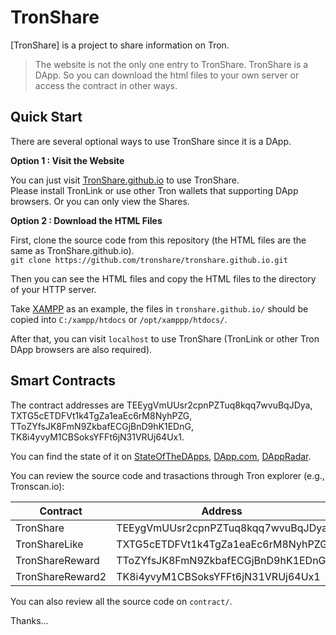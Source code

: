 # TronShare

[TronShare] is a project to share information on Tron.

> The website is not the only one entry to TronShare. TronShare is a DApp. So you can download the html files to your own server or access the contract in other ways.

## Quick Start

There are several optional ways to use TronShare since it is a DApp.

**Option 1 : Visit the Website**

You can just visit [TronShare.github.io](http://TronShare.github.io) to use TronShare.  
Please install TronLink or use other Tron wallets that supporting DApp browsers. Or you can only view the Shares.


**Option 2 : Download the HTML Files**

First, clone the source code from this repository (the HTML files are the same as TronShare.github.io).  
`git clone https://github.com/tronshare/tronshare.github.io.git`

Then you can see the HTML files and copy the HTML files to the directory of your HTTP server.

Take [XAMPP](https://www.apachefriends.org/) as an example, the files in `tronshare.github.io/` should be copied into `C:/xampp/htdocs` or `/opt/xamppp/htdocs/`.

After that, you can visit `localhost` to use TronShare (TronLink or other Tron DApp browsers are also required).


## Smart Contracts

The contract addresses are TEEygVmUUsr2cpnPZTuq8kqq7wvuBqJDya, TXTG5cETDFVt1k4TgZa1eaEc6rM8NyhPZG,  TToZYfsJK8FmN9ZkbafECGjBnD9hK1EDnG, TK8i4yvyM1CBSoksYFFt6jN31VRUj64Ux1.

You can find the state of it on [StateOfTheDApps](https://www.stateofthedapps.com/dapps/TronShare), [DApp.com](https://www.dapp.com/dapp/TronShare), [DAppRadar](https://dappradar.com/tron/social/tronshare).

You can review the source code and trasactions through Tron explorer (e.g., Tronscan.io): 

Contract | Address | Explorer
-|-|-
TronShare | TEEygVmUUsr2cpnPZTuq8kqq7wvuBqJDya | [Tronscan]("https://tronscan.io/#/contract/TEEygVmUUsr2cpnPZTuq8kqq7wvuBqJDya/code) |
TronShareLike | TXTG5cETDFVt1k4TgZa1eaEc6rM8NyhPZG | [Tronscan]("https://tronscan.io/#/contract/TXTG5cETDFVt1k4TgZa1eaEc6rM8NyhPZG/code) |
TronShareReward | TToZYfsJK8FmN9ZkbafECGjBnD9hK1EDnG | [Tronscan]("https://tronscan.io/#/contract/TToZYfsJK8FmN9ZkbafECGjBnD9hK1EDnG/code) |
TronShareReward2 | TK8i4yvyM1CBSoksYFFt6jN31VRUj64Ux1 | [Tronscan]("https://tronscan.io/#/contract/TK8i4yvyM1CBSoksYFFt6jN31VRUj64Ux1/code) |


You can also review all the source code on `contract/`.

Thanks...
